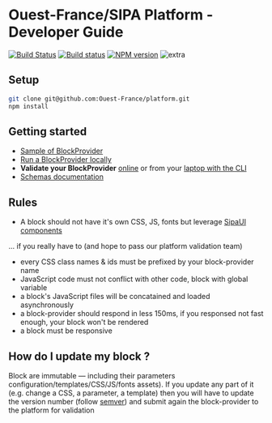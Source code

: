 # Ouest-France/SIPA Platform - Developer Guide

[![Build Status](https://travis-ci.org/Ouest-France/platform.svg?branch=master)](https://travis-ci.org/Ouest-France/platform) [![Build status](https://ci.appveyor.com/api/projects/status/9xsw4bboduma93tv/branch/master?svg=true)](https://ci.appveyor.com/project/Ouest-France/platform/branch/master) [![NPM version](https://img.shields.io/npm/v/@ouest-france/schemas.svg)](https://www.npmjs.com/package/@ouest-france/schemas)
![extra](https://img.shields.io/badge/actively%20maintained-yes-ff69b4.svg?)

<!-- @todo add "get help on slack" link here -->

## Setup

```sh
git clone git@github.com:Ouest-France/platform.git
npm install
```

## Getting started


* [Sample of BlockProvider](/packages/blockprovider-example)
* [Run a BlockProvider locally](/packages/blockprovider-runner)
* **Validate your BlockProvider** [online](/packages/validator-server) or from
  your [laptop with the CLI](/packages/validator-cli)
* [Schemas documentation](/packages/documentation)


## Rules

- A block should not have it's own CSS, JS, fonts but leverage [SipaUI components](https://github.com/Ouest-France/SipaUI)

... if you really have to (and hope to pass our platform validation team)

- every CSS class names & ids must be prefixed by your block-provider name
- JavaScript code must not conflict with other code, block with global variable
- a block's JavaScript files will be concatained and loaded asynchronously
- a block-provider should respond in less 150ms, if you responsed not fast enough, your block won't be rendered 
- a block must be responsive

## How do I update my block ?

Block are immutable — including their parameters configuration/templates/CSS/JS/fonts assets). If you update any part of it (e.g. change a CSS, a parameter, a template) then you will have to update the version number (follow [semver](https://semver.org)) and submit again the block-provider to the platform for validation 
